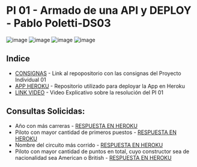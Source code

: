 # PI 01 - Armado de una API y DEPLOY - Pablo Poletti-DS03

![image](https://user-images.githubusercontent.com/104991677/190503976-3775245b-9294-49ce-8442-a8b5c177c4ff.png)
![image](https://user-images.githubusercontent.com/104991677/190503233-759a3388-1d0b-45a1-9722-b6d07fcec1f1.png)
![image](https://user-images.githubusercontent.com/104991677/190503599-63abf0b9-49ed-430f-ab2a-b50280e42e90.png)
![image](https://user-images.githubusercontent.com/104991677/190502968-d9ee89ba-ae3c-4312-9c53-fcdadf7a0fb3.png)


## Indice


* [CONSIGNAS](https://github.com/PabloPoletti/PI01_DATA03) - Link al repopositorio con las consignas del Proyecto Individual 01
* [APP HEROKU](https://github.com/PabloPoletti/PI_1_API) - Repositorio utilizado para deployar la App en Heroku
* [LINK VIDEO](https://www.youtube.com/watch?v=lVWk1QYC4uo) - Video Explicativo sobre la resolución del PI 01


## Consultas Solicidas:

*  Año con más carreras - [RESPUESTA EN HEROKU](https://pablopoletti.herokuapp.com/races)
*  Piloto con mayor cantidad de primeros puestos - [RESPUESTA EN HEROKU](https://pablopoletti.herokuapp.com/Piloto)
*  Nombre del circuito más corrido - [RESPUESTA EN HEROKU](https://pablopoletti.herokuapp.com/Circuito)
*  Piloto con mayor cantidad de puntos en total, cuyo constructor sea de nacionalidad sea American o British - [RESPUESTA EN HEROKU](https://pablopoletti.herokuapp.com/MejorPiloto)
